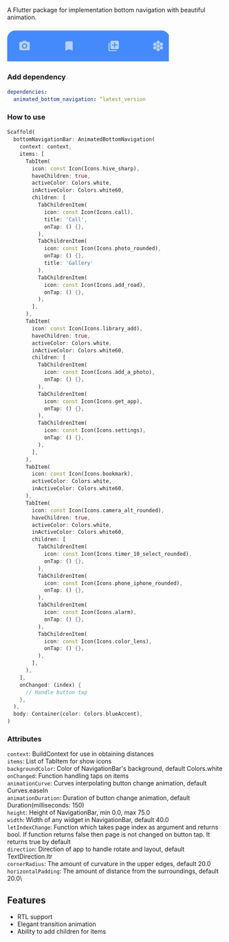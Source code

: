 A Flutter package for implementation bottom navigation with beautiful animation.

![Gif](https://github.com/Sajad-Ghorbani/animated_bottom_navigation/blob/master/media/animated_bottom_navigation.gif "Fancy Gif")

### Add dependency

```yaml
dependencies:
  animated_bottom_navigation: ^latest_version
```

### How to use

```dart
Scaffold(
  bottomNavigationBar: AnimatedBottomNavigation(
    context: context,
    items: [
      TabItem(
        icon: const Icon(Icons.hive_sharp),
        haveChildren: true,
        activeColor: Colors.white,
        inActiveColor: Colors.white60,
        children: [
          TabChildrenItem(
            icon: const Icon(Icons.call),
            title: 'Call',
            onTap: () {},
          ),
          TabChildrenItem(
            icon: const Icon(Icons.photo_rounded),
            onTap: () {},
            title: 'Gallery'
          ),
          TabChildrenItem(
            icon: const Icon(Icons.add_road),
            onTap: () {},
          ),
        ],
      ),
      TabItem(
        icon: const Icon(Icons.library_add),
        haveChildren: true,
        activeColor: Colors.white,
        inActiveColor: Colors.white60,
        children: [
          TabChildrenItem(
            icon: const Icon(Icons.add_a_photo),
            onTap: () {},
          ),
          TabChildrenItem(
            icon: const Icon(Icons.get_app),
            onTap: () {},
          ),
          TabChildrenItem(
            icon: const Icon(Icons.settings),
            onTap: () {},
          ),
        ],
      ),
      TabItem(
        icon: const Icon(Icons.bookmark),
        activeColor: Colors.white,
        inActiveColor: Colors.white60,
      ),
      TabItem(
        icon: const Icon(Icons.camera_alt_rounded),
        haveChildren: true,
        activeColor: Colors.white,
        inActiveColor: Colors.white60,
        children: [
          TabChildrenItem(
            icon: const Icon(Icons.timer_10_select_rounded),
            onTap: () {},
          ),
          TabChildrenItem(
            icon: const Icon(Icons.phone_iphone_rounded),
            onTap: () {},
          ),
          TabChildrenItem(
            icon: const Icon(Icons.alarm),
            onTap: () {},
          ),
          TabChildrenItem(
            icon: const Icon(Icons.color_lens),
            onTap: () {},
          ),
        ],
      ),
    ],
    onChanged: (index) {
      // Handle button tap
    },
  ),
  body: Container(color: Colors.blueAccent),
)
```

### Attributes

`context`: BuildContext for use in obtaining distances\
`items`: List of TabItem for show icons\
`backgroundColor`: Color of NavigationBar's background, default Colors.white\
`onChanged`: Function handling taps on items\
`animationCurve`: Curves interpolating button change animation, default Curves.easeIn\
`animationDuration`: Duration of button change animation, default Duration(milliseconds: 150)\
`height`: Height of NavigationBar, min 0.0, max 75.0\
`width`: Width of any widget in NavigationBar, default 40.0\
`letIndexChange`: Function which takes page index as argument and returns bool. If function returns false then page is not changed on button tap. It returns true by default\
`direction`: Direction of app to handle rotate and layout, default TextDirection.ltr\
`cornerRadius`: The amount of curvature in the upper edges, default 20.0\
`horizontalPadding`: The amount of distance from the surroundings, default 20.0\

## Features

* RTL support
* Elegant transition animation
* Ability to add children for items